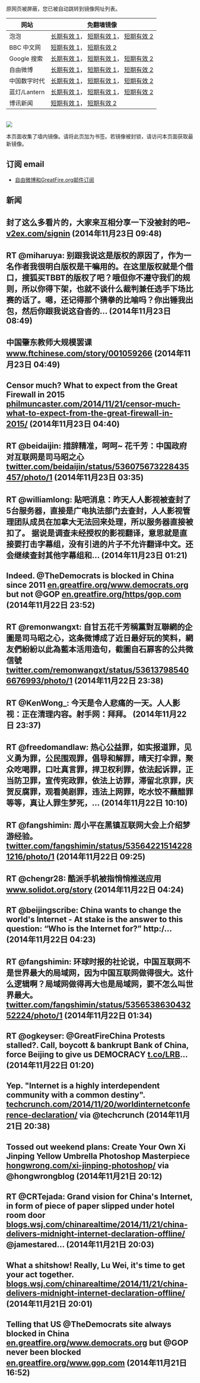 <p>原网页被屏蔽，您已被自动跳转到镜像网址列表。</p>
<table>
    <thead>
        <tr>
            <th>网站</th>
            <th>免翻墙镜像</th>
        </tr>
    </thead>
    <tbody>    
        <tr>
            <td>泡泡</td>
            <td>            
                <a href="http://a123.g.akamai.net/f/1/1/1/dci.download.akamai.com/35985/159415/1/p/" target="jx1">长期有效 1</a>，            
                <a href="https://paopao3.azurewebsites.net" target="jx2">短期有效 1</a>，            
                <a href="https://d19ysv8o6fv16v.cloudfront.net" target="jx3">短期有效 2</a>
            </td>
        </tr>    
        <tr>
            <td>BBC 中文网</td>
            <td>            
                <a href="https://bbc1.azurewebsites.net" target="jx4">短期有效 1</a>，            
                <a href="https://d1zf37pb2kxnxf.cloudfront.net" target="jx5">短期有效 2</a>
            </td>
        </tr>    
        <tr>
            <td>Google 搜索</td>
            <td>            
                <a href="http://e2546.g.akamaiedge.net/f/1/1/1/dci.download.akamai.com/35985/159415/1/g/" target="jx6">长期有效 1</a>，            
                <a href="https://865ba.azurewebsites.net" target="jx7">短期有效 1</a>，            
                <a href="https://d3vv89cvqbrqlq.cloudfront.net" target="jx8">短期有效 2</a>
            </td>
        </tr>    
        <tr>
            <td>自由微博</td>
            <td>            
                <a href="http://e2546.g.akamaiedge.net/f/1/1/1/dci.download.akamai.com/35985/159415/1/f/" target="jx9">长期有效 1</a>，            
                <a href="https://fw6.azurewebsites.net" target="jx10">短期有效 1</a>，            
                <a href="https://d2fstso2jh4dhr.cloudfront.net" target="jx11">短期有效 2</a>
            </td>
        </tr>    
        <tr>
            <td>中国数字时代</td>
            <td>            
                <a href="http://a859.g4.akamai.net/f/1/1/1/dci.download.akamai.com/35985/159415/1/c/" target="jx12">长期有效 1</a>，            
                <a href="https://39bf.azurewebsites.net" target="jx13">短期有效 1</a>，            
                <a href="https://dazdu2iuzl72b.cloudfront.net" target="jx14">短期有效 2</a>
            </td>
        </tr>    
        <tr>
            <td>蓝灯/Lantern</td>
            <td>            
                <a href="http://a859.g4.akamai.net/f/1/1/1/dci.download.akamai.com/35985/159415/1/l/" target="jx15">长期有效 1</a>，            
                <a href="https://lantern1.azurewebsites.net" target="jx16">短期有效 1</a>，            
                <a href="https://dx1djqjpnvurw.cloudfront.net" target="jx17">短期有效 2</a>
            </td>
        </tr>    
        <tr>
            <td>博讯新闻</td>
            <td>            
                <a href="https://boxun2.azurewebsites.net" target="jx18">短期有效 1</a>，            
                <a href="https://d3588w5hqzcepn.cloudfront.net" target="jx19">短期有效 2</a>
            </td>
        </tr>
    </tbody>
</table>
<br/>
<img src="https://raw.githubusercontent.com/greatfire/z/master/logos.gif" />

本页面收集了墙内镜像。请将此页加为书签。若镜像被封锁，请访问本页面获取最新镜像。

## 订阅 email
* <a href="https://b.us7.list-manage.com/subscribe?u=854fca58782082e0cbdf204a0&id=c78949b93c">自由微博和GreatFire.org邮件订阅</a>
    
## 新闻
封了这么多看片的，大家来互相分享一下没被封的吧~  <a href="https://v2ex.com/signin?next=/t/148621" target="_BLANK">v2ex.com/signin</a> (2014年11月23日 09:48)
 ---
RT @miharuya: 别跟我说这是版权的原因了，作为一名作者我很明白版权是干嘛用的。在这里版权就是个借口，搜狐买TBBT的版权了吧？哦但你不遵守我们的规则，所以你得下架，也就不谈什么裁判兼任选手下场比赛的话了。嗯，还记得那个猜拳的比喻吗？你出锤我出包，然后你跟我说这旮沓的… (2014年11月23日 08:49)
 ---
中国肇东教师大规模罢课 <a href="http://www.ftchinese.com/story/001059266" target="_BLANK">www.ftchinese.com/story/001059266</a> (2014年11月23日 04:49)
 ---
Censor much? What to expect from the Great Firewall in 2015 <a href="http://philmuncaster.com/2014/11/21/censor-much-what-to-expect-from-the-great-firewall-in-2015/" target="_BLANK">philmuncaster.com/2014/11/21/censor-much-what-to-expect-from-the-great-firewall-in-2015/</a> (2014年11月23日 04:40)
 ---
RT @beidaijin: 措辞精准，呵呵~ 花千芳：中国政府对互联网是司马昭之心 <a href="https://twitter.com/beidaijin/status/536075673228435457/photo/1" target="_BLANK">twitter.com/beidaijin/status/536075673228435457/photo/1</a> (2014年11月23日 03:35)
 ---
RT @williamlong: 貼吧消息：昨天人人影视被查封了5台服务器，直接是广电执法部门去查封，人人影视管理团队成员在加拿大无法回来处理，所以服务器直接被扣了。 据说是调查未经授权的影视翻译，意思就是直接要打击字幕组，没有引进的片子不允许翻译中文。还会继续查封其他字幕组和… (2014年11月23日 01:21)
 ---
Indeed.  @TheDemocrats is blocked in China since 2011 <a href="https://en.greatfire.org/www.democrats.org" target="_BLANK">en.greatfire.org/www.democrats.org</a> but not @GOP <a href="https://en.greatfire.org/https/gop.com" target="_BLANK">en.greatfire.org/https/gop.com</a> (2014年11月22日 23:52)
 ---
RT @remonwangxt: 自甘五花千芳稱黨對互聯網的企圖是司马昭之心，这条微博成了近日最好玩的笑料，網友們紛紛以此為藍本活用造句，截圖自石扉客的公共微信號 <a href="https://twitter.com/remonwangxt/status/536137985406676993/photo/1" target="_BLANK">twitter.com/remonwangxt/status/536137985406676993/photo/1</a> (2014年11月22日 23:38)
 ---
RT @KenWong_: 今天是令人悲痛的一天。人人影视：正在清理内容。射手网：拜拜。 (2014年11月22日 23:37)
 ---
RT @freedomandlaw: 热心公益罪，如实报道罪，见义勇为罪，公民围观罪，倡导和解罪，晴天打伞罪，聚众吃喝罪，口吐真言罪，捍卫权利罪，依法起诉罪，正当防卫罪，宣传宪政罪，依法上访罪，滞留北京罪，庆贺反腐罪，观看美剧罪，违法上网罪，吃水饺不蘸醋罪等等，真让人罪生梦死，… (2014年11月22日 10:10)
 ---
RT @fangshimin: 周小平在黑镇互联网大会上介绍梦游经验。 <a href="https://twitter.com/fangshimin/status/535642215142281216/photo/1" target="_BLANK">twitter.com/fangshimin/status/535642215142281216/photo/1</a> (2014年11月22日 09:25)
 ---
RT @chengr28: 酷派手机被指悄悄推送应用 <a href="http://www.solidot.org/story?sid=41983" target="_BLANK">www.solidot.org/story</a> (2014年11月22日 04:24)
 ---
RT @beijingscribe: China wants to change the world's Internet - At stake is the answer to this question: “Who is the Internet for?”  http:/… (2014年11月22日 04:23)
 ---
RT @fangshimin: 环球时报的社论说，中国互联网不是世界最大的局域网，因为中国互联网做得很大。这什么逻辑啊？局域网做得再大也是局域网，要不怎么叫世界最大。 <a href="https://twitter.com/fangshimin/status/535653863043252224/photo/1" target="_BLANK">twitter.com/fangshimin/status/535653863043252224/photo/1</a> (2014年11月22日 01:34)
 ---
RT @ogkeyser: @GreatFireChina Protests stalled?. Call, boycott &amp; bankrupt Bank of China, force Beijing to give us DEMOCRACY <a href="http://t.co/LRB" target="_BLANK">t.co/LRB</a>… (2014年11月22日 01:20)
 ---
Yep. "Internet is a highly interdependent community with a common destiny". <a href="http://techcrunch.com/2014/11/20/worldinternetconference-declaration/" target="_BLANK">techcrunch.com/2014/11/20/worldinternetconference-declaration/</a> via @techcrunch (2014年11月21日 20:38)
 ---
Tossed out weekend plans: Create Your Own Xi Jinping Yellow Umbrella Photoshop Masterpiece <a href="http://hongwrong.com/xi-jinping-photoshop/" target="_BLANK">hongwrong.com/xi-jinping-photoshop/</a> via @hongwrongblog (2014年11月21日 20:12)
 ---
RT @CRTejada: Grand vision for China's Internet, in form of piece of paper slipped under hotel room door <a href="http://blogs.wsj.com/chinarealtime/2014/11/21/china-delivers-midnight-internet-declaration-offline/" target="_BLANK">blogs.wsj.com/chinarealtime/2014/11/21/china-delivers-midnight-internet-declaration-offline/</a> @jamestared… (2014年11月21日 20:03)
 ---
What a shitshow! Really, Lu Wei, it's time to get your act together. <a href="http://blogs.wsj.com/chinarealtime/2014/11/21/china-delivers-midnight-internet-declaration-offline/?mod=WSJBlog" target="_BLANK">blogs.wsj.com/chinarealtime/2014/11/21/china-delivers-midnight-internet-declaration-offline/</a> (2014年11月21日 20:01)
 ---
Telling that US @TheDemocrats site always blocked in China <a href="https://en.greatfire.org/www.democrats.org" target="_BLANK">en.greatfire.org/www.democrats.org</a> 
but @GOP never been blocked 
<a href="https://en.greatfire.org/www.gop.com" target="_BLANK">en.greatfire.org/www.gop.com</a> (2014年11月21日 16:52)
 ---
